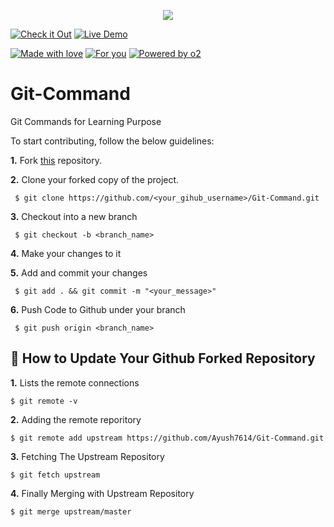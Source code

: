 <p align="center">
    <img src="https://readme-typing-svg.herokuapp.com?font=Tourney&center=true&color=2CFF00&size=40&width=750&height=80&lines=Git+Commands+For+Learning"/>
</p>

[![Check it Out](https://forthebadge.com/images/badges/check-it-out.svg)](https://github.com/Ayush7614) [![Live Demo](https://forthebadge.com/images/badges/its-not-a-lie-if-you-believe-it.svg)](https://github.com/Ayush7614)

[![Made with love](https://forthebadge.com/images/badges/built-with-love.svg)](https://github.com/Ayush7614) [![For you](https://forthebadge.com/images/badges/for-you.svg)](https://github.com/Ayush7614) [![Powered by o2](https://forthebadge.com/images/badges/powered-by-oxygen.svg)](https://facebook.com/Ayush7614)

# Git-Command

Git Commands for Learning Purpose

To start contributing, follow the below guidelines: 

**1.**  Fork [this](https://github.com/Ayush7614/Git-Command.git) repository.

**2.**  Clone your forked copy of the project.
```
 $ git clone https://github.com/<your_gihub_username>/Git-Command.git
```
**3.** Checkout into a new branch 

     $ git checkout -b <branch_name>

**4.** Make your changes to it

**5.** Add and commit your changes

     $ git add . && git commit -m "<your_message>"
     
**6.** Push Code to Github under your branch 

     $ git push origin <branch_name>   

## 📌 How to Update Your Github Forked Repository

**1.** Lists the remote connections

    $ git remote -v

**2.** Adding the remote reporitory 
    
    $ git remote add upstream https://github.com/Ayush7614/Git-Command.git
    
**3.** Fetching The Upstream Repository

    $ git fetch upstream

**4.** Finally Merging with Upstream Repository

    $ git merge upstream/master
